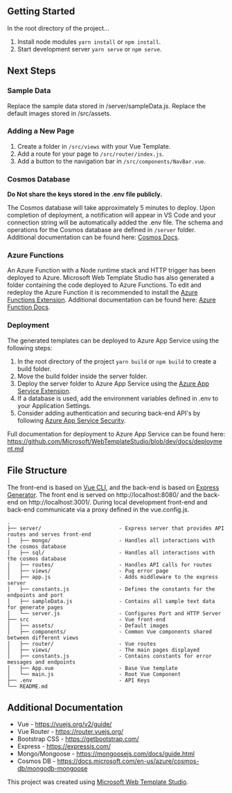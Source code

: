 ## Getting Started

In the root directory of the project...

1. Install node modules `yarn install` or `npm install`.
2. Start development server `yarn serve` or `npm serve`.

## Next Steps

### Sample Data

Replace the sample data stored in /server/sampleData.js.
Replace the default images stored in /src/assets.

### Adding a New Page

1. Create a folder in `/src/views` with your Vue Template.
2. Add a route for your page to `/src/router/index.js`.
3. Add a button to the navigation bar in `/src/components/NavBar.vue`.

### Cosmos Database

**Do Not share the keys stored in the .env file publicly.**

The Cosmos database will take approximately 5 minutes to deploy. Upon completion of deployment,
a notification will appear in VS Code and your connection string will be automatically added
the .env file. The schema and operations for the Cosmos database are defined in `/server` folder.
Additional documentation can be found here: [Cosmos Docs](https://github.com/Microsoft/WebTemplateStudio/blob/dev/docs/services/azure-cosmos.md).

### Azure Functions

An Azure Function with a Node runtime stack and HTTP trigger has been deployed to Azure. Microsoft Web Template Studio
has also generated a folder containing the code deployed to Azure Functions. To edit and redeploy the Azure
Function it is recommended to install the [Azure Functions Extension](https://marketplace.visualstudio.com/items?itemName=ms-azuretools.vscode-azurefunctions). Additional documentation can be found here: [Azure Function Docs](https://github.com/Microsoft/WebTemplateStudio/blob/dev/docs/services/azure-functions.md).

### Deployment

The generated templates can be deployed to Azure App Service using the following steps:

1. In the root directory of the project `yarn build` or `npm build` to create a build folder.
2. Move the build folder inside the server folder.
3. Deploy the server folder to Azure App Service using the [Azure App Service Extension](https://marketplace.visualstudio.com/items?itemName=ms-azuretools.vscode-azureappservice).
4. If a database is used, add the environment variables defined in .env to your Application Settings.
5. Consider adding authentication and securing back-end API's by following [Azure App Service Security](https://docs.microsoft.com/en-us/azure/app-service/overview-security).

Full documentation for deployment to Azure App Service can be found here: https://github.com/Microsoft/WebTemplateStudio/blob/dev/docs/deployment.md

## File Structure

The front-end is based on [Vue CLI](https://cli.vuejs.org/), and the
back-end is based on [Express Generator](https://expressjs.com/en/starter/generator.html). The front
end is served on http://localhost:8080/ and the back-end on http://localhost:3001/. During local
development front-end and back-end communicate via a proxy defined in the vue.config.js.

```
.
├── server/                         - Express server that provides API routes and serves front-end
│   ├── mongo/                      - Handles all interactions with the cosmos database
│   ├── sql/                        - Handles all interactions with the cosmos database
│   ├── routes/                     - Handles API calls for routes
│   ├── views/                      - Pug error page
│   ├── app.js                      - Adds middleware to the express server
│   ├── constants.js                - Defines the constants for the endpoints and port
│   ├── sampleData.js               - Contains all sample text data for generate pages
│   └── server.js                   - Configures Port and HTTP Server
├── src                             - Vue front-end
│   ├── assets/                     - Default images
│   ├── components/                 - Common Vue components shared between different views
│   ├── router/                     - Vue routes
│   ├── views/                      - The main pages displayed
│   ├── constants.js                - Contains constants for error messages and endpoints
│   ├── App.vue                     - Base Vue template
│   └── main.js                     - Root Vue Component
├── .env                            - API Keys
└── README.md
```

## Additional Documentation

- Vue - https://vuejs.org/v2/guide/
- Vue Router - https://router.vuejs.org/
- Bootstrap CSS - https://getbootstrap.com/
- Express - https://expressjs.com/
- Mongo/Mongoose - https://mongoosejs.com/docs/guide.html
- Cosmos DB - https://docs.microsoft.com/en-us/azure/cosmos-db/mongodb-mongoose

This project was created using [Microsoft Web Template Studio](https://github.com/Microsoft/WebTemplateStudio).
